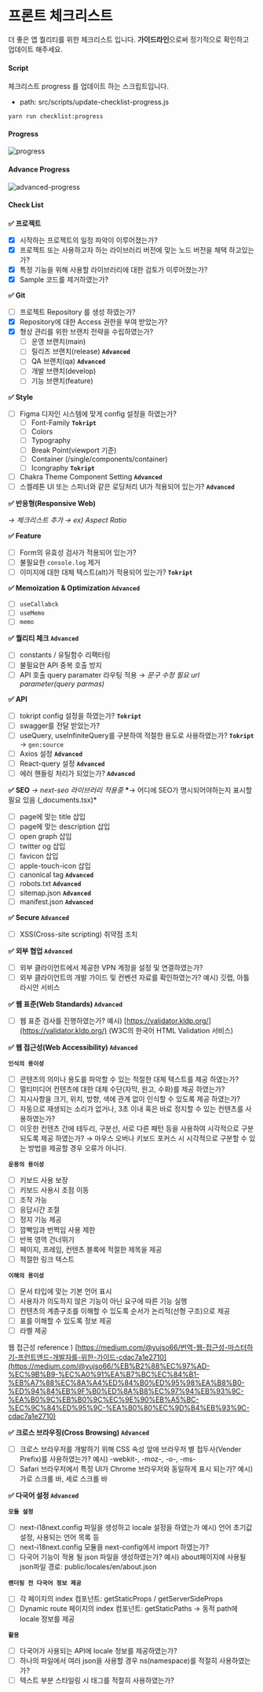 # 프론트 체크리스트

더 좋은 앱 퀄리티를 위한 체크리스트 입니다.
**가이드라인**으로써 정기적으로 확인하고 업데이트 해주세요.

#### Script

체크리스트 progress 를 업데이트 하는 스크립트입니다.

- path: src/scripts/update-checklist-progress.js

```(bash)
yarn run checklist:progress
```

#### Progress

![progress](https://geps.dev/progress/21)

#### Advance Progress

![advanced-progress](https://geps.dev/progress/0)

#### Check List

**✅ 프로젝트**

- [x] 시작하는 프로젝트의 일정 파악이 이루어졌는가?
- [x] 프로젝트 또는 사용하고자 하는 라이브러리 버전에 맞는 노드 버전을 채택 하고있는가?
- [x] 특정 기능을 위해 사용할 라이브러리에 대한 검토가 이루어졌는가?
- [x] Sample 코드를 제거하였는가?

**✅ Git**

- [ ] 프로젝트 Repository 를 생성 하였는가?
- [x] Repository에 대한 Access 권한을 부여 받았는가?
- [x] 형상 관리를 위한 브랜치 전략을 수립하였는가?
  - [ ] 운영 브랜치(main)
  - [ ] 릴리즈 브랜치(release) **`Advanced`**
  - [ ] QA 브랜치(qa) **`Advanced`**
  - [ ] 개발 브랜치(develop)
  - [ ] 기능 브랜치(feature)

**✅ Style**

- [ ] Figma 디자인 시스템에 맞게 config 설정을 하였는가?
  - [ ] Font-Family **`Tokript`**
  - [ ] Colors
  - [ ] Typography
  - [ ] Break Point(viewport 기준)
  - [ ] Container (/single/components/container)
  - [ ] Icongraphy **`Tokript`**
- [ ] Chakra Theme Component Setting **`Advanced`**
- [ ] 스켈레톤 UI 또는 스피너와 같은 로딩처리 UI가 적용되어 있는가? **`Advanced`**

**✅ 반응형(Responsive Web)**

_→ 체크리스트 추가
→ ex) Aspect Ratio_

**✅ Feature**

- [ ] Form의 유효성 검사가 적용되어 있는가?
- [ ] 불필요한 `console.log` 제거
- [ ] 이미지에 대한 대체 텍스트(alt)가 적용되어 있는가? **`Tokript`**

**✅ Memoization & Optimization `Advanced`**

- [ ] `useCallabck`
- [ ] `useMemo`
- [ ] `memo`

**✅ 퀄리티 체크 `Advanced`**

- [ ] constants / 유틸함수 리팩터링
- [ ] 불필요한 API 중복 호출 방지
- [ ] API 호출 query paramater 라우팅 적용
      → _문구 수정 필요 url parameter(query parmas)_

**✅ API**

- [ ] tokript config 설정을 하였는가? **`Tokript`**
- [ ] swagger를 전달 받았는가?
- [ ] useQuery, useInfiniteQuery를 구분하여 적절한 용도로 사용하였는가? **`Tokript`**
      → `gen:source`
- [ ] Axios 설정 **`Advanced`**
- [ ] React-query 설정 **`Advanced`**
- [ ] 에러 핸들링 처리가 되었는가? **`Advanced`**

**✅ SEO**
_→ next-seo 라이브러리 적용중_
**\***→ 어디에 SEO가 명시되어야하는지 표시할 필요 있음 (\_documents.tsx)\*

- [ ] page에 맞는 title 삽입
- [ ] page에 맞는 description 삽입
- [ ] open graph 삽입
- [ ] twitter og 삽입
- [ ] favicon 삽입
- [ ] apple-touch-icon 삽입
- [ ] canonical tag **`Advanced`**
- [ ] robots.txt **`Advanced`**
- [ ] sitemap.json **`Advanced`**
- [ ] manifest.json **`Advanced`**

**✅ Secure `Advanced`**

- [ ] XSS(Cross-site scripting) 취약점 조치

**✅ 외부 협업 `Advanced`**

- [ ] 외부 클라이언트에서 제공한 VPN 계정을 설정 및 연결하였는가?
- [ ] 외부 클라이언트의 개발 가이드 및 컨벤션 자료를 확인하였는가?
      예시) 깃랩, 아틀라시안 서비스

**✅ 웹 표준(Web Standards) `Advanced`**

- [ ] 웹 표준 검사를 진행하였는가?
      예시) [https://validator.kldp.org/](https://validator.kldp.org/) (W3C의 한국어 HTML Validation 서비스)

**✅ 웹 접근성(Web Accessibility) `Advanced`**

**`인식의 용이성`**

- [ ] 콘텐츠의 의미나 용도를 파악할 수 있는 적절한 대체 텍스트를 제공 하였는가?
- [ ] 멀티미디어 컨텐츠에 대한 대체 수단(자막, 원고, 수화)를 제공 하였는가?
- [ ] 지시사항을 크기, 위치, 방향, 색에 관계 없이 인식할 수 있도록 제공 하였는가?
- [ ] 자동으로 재생되는 소리가 없거나, 3초 이내 혹은 바로 정지할 수 있는 컨텐츠를 사용하였는가?
- [ ] 이웃한 컨텐츠 간에 테두리, 구분선, 서로 다른 패턴 등을 사용하여 시각적으로 구분되도록 제공 하였는가?
      → 마우스 오버나 키보드 포커스 시 시각적으로 구분할 수 있는 방법을 제공할 경우 오류가 아니다.

**`운용의 용이성`**

- [ ] 키보드 사용 보장
- [ ] 키보드 사용시 초점 이동
- [ ] 조작 가능
- [ ] 응답시간 조절
- [ ] 정지 기능 제공
- [ ] 깜빡임과 번쩍임 사용 제한
- [ ] 반복 영역 건너뛰기
- [ ] 페이지, 프레임, 컨텐츠 블록에 적절한 제목을 제공
- [ ] 적절한 링크 텍스트

**`이해의 용이성`**

- [ ] 문서 타입에 맞는 기본 언어 표시
- [ ] 사용자가 의도하지 않은 기능이 아닌 요구에 따른 기능 실행
- [ ] 컨텐츠의 계층구조를 이해할 수 있도록 순서가 논리적(선형 구조)으로 제공
- [ ] 표를 이해할 수 있도록 정보 제공
- [ ] 라벨 제공

웹 접근성 reference ) [https://medium.com/@yujso66/번역-웹-접근성-마스터하기-프런트엔드-개발자를-위한-가이드-cdac7a1e2710](https://medium.com/@yujso66/%EB%B2%88%EC%97%AD-%EC%9B%B9-%EC%A0%91%EA%B7%BC%EC%84%B1-%EB%A7%88%EC%8A%A4%ED%84%B0%ED%95%98%EA%B8%B0-%ED%94%84%EB%9F%B0%ED%8A%B8%EC%97%94%EB%93%9C-%EA%B0%9C%EB%B0%9C%EC%9E%90%EB%A5%BC-%EC%9C%84%ED%95%9C-%EA%B0%80%EC%9D%B4%EB%93%9C-cdac7a1e2710)

**✅ 크로스 브라우징(Cross Browsing) `Advanced`**

- [ ] 크로스 브라우저를 개발하기 위해 CSS 속성 앞에 브라우저 별 접두사(Vender Prefix)를 사용하였는가?
      예시) -webkit-, -moz-, -o-, -ms-
- [ ] Safari 브라우저에서 특정 UI가 Chrome 브라우저와 동일하게 표시 되는가?
      예시) 가로 스크롤 바, 세로 스크롤 바

**✅ 다국어 설정 `Advanced`**

**`모듈 설정`**

- [ ] next-i18next.config 파일을 생성하고 locale 설정을 하였는가
      예시) 언어 초기값 설정, 사용되는 언어 목록 등
- [ ] next-i18next.config 모듈을 next-config에서 import 하였는가?
- [ ] 다국어 기능이 적용 될 json 파일을 생성하였는가?
      예시) about페이지에 사용될 json파일 경로: public/locales/en/about.json

**`렌더링 전 다국어 정보 제공`**

- [ ] 각 페이지의 index 컴포넌트: getStaticProps / getServerSideProps
- [ ] Dynamic route 페이지의 index 컴포넌트: getStaticPaths → 동적 path에 locale 정보를 제공

**`활용`**

- [ ] 다국어가 사용되는 API에 locale 정보를 제공하였는가?
- [ ] 하나의 파일에서 여러 json을 사용할 경우 ns(namespace)를 적절히 사용하였는가?
- [ ] 텍스트 부분 스타일링 시 <Trans> 태그를 적절히 사용하였는가?
